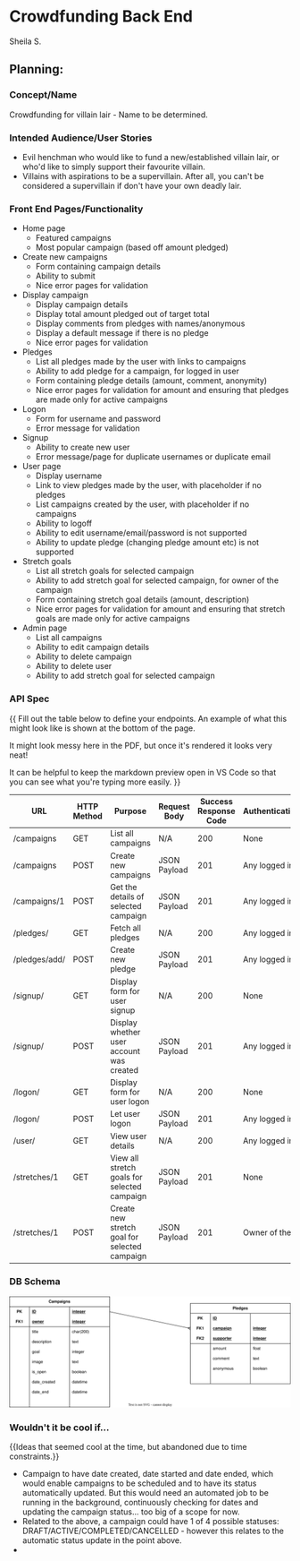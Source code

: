 # Crowdfunding Back End
Sheila S.

## Planning:
### Concept/Name
Crowdfunding for villain lair - Name to be determined.

### Intended Audience/User Stories
- Evil henchman who would like to fund a new/established villain lair, or who'd like to simply support their favourite villain.
- Villains with aspirations to be a supervillain. After all, you can't be considered a supervillain if don't have your own deadly lair.  

### Front End Pages/Functionality
- Home page
    - Featured campaigns
    - Most popular campaign (based off amount pledged)
- Create new campaigns
    - Form containing campaign details
    - Ability to submit
    - Nice error pages for validation
- Display campaign
    - Display campaign details
    - Display total amount pledged out of target total
    - Display comments from pledges with names/anonymous
    - Display a default message if there is no pledge
    - Nice error pages for validation
- Pledges
    - List all pledges made by the user with links to campaigns
    - Ability to add pledge for a campaign, for logged in user
    - Form containing pledge details (amount, comment, anonymity)
    - Nice error pages for validation for amount and ensuring that pledges are made only for active campaigns
- Logon
    - Form for username and password
    - Error message for validation
- Signup
    - Ability to create new user
    - Error message/page for duplicate usernames or duplicate email
- User page
    - Display username
    - Link to view pledges made by the user, with placeholder if no pledges
    - List campaigns created by the user, with placeholder if no campaigns
    - Ability to logoff
    - Ability to edit username/email/password is not supported
    - Ability to update pledge (changing pledge amount etc) is not supported 
- Stretch goals
    - List all stretch goals for selected campaign
    - Ability to add stretch goal for selected campaign, for owner of the campaign
    - Form containing stretch goal details (amount, description)
    - Nice error pages for validation for amount and ensuring that stretch goals are made only for active campaigns
- Admin page
    - List all campaigns
    - Ability to edit campaign details
    - Ability to delete campaign
    - Ability to delete user
    - Ability to add stretch goal for selected campaign

### API Spec
{{ Fill out the table below to define your endpoints. An example of what this might look like is shown at the bottom of the page. 

It might look messy here in the PDF, but once it's rendered it looks very neat! 

It can be helpful to keep the markdown preview open in VS Code so that you can see what you're typing more easily. }}

| URL           | HTTP Method | Purpose                                       | Request Body | Success Response Code | Authentication/Authorisation |
|---------------|-------------|-----------------------------------------------|--------------|-----------------------|------------------------------|
| /campaigns    | GET         | List all campaigns                            | N/A          | 200                   | None                         |
| /campaigns    | POST        | Create new campaigns                          | JSON Payload | 201                   | Any logged in user           |
| /campaigns/1  | POST        | Get the details of selected campaign          | JSON Payload | 201                   | Any logged in user           |
| /pledges/     | GET         | Fetch all pledges                             | N/A          | 200                   | Any logged in user           |
| /pledges/add/ | POST        | Create new pledge                             | JSON Payload | 201                   | Any logged in user           | 
| /signup/      | GET         | Display form for user signup                  | N/A          | 200                   | None                         |
| /signup/      | POST        | Display whether user account was created      | JSON Payload | 201                   | Any logged in user           |
| /logon/       | GET         | Display form for user logon                   | N/A          | 200                   | None                         |
| /logon/       | POST        | Let user logon                                | JSON Payload | 201                   | Any logged in user           | 
| /user/        | GET         | View user details                             | N/A          | 200                   | Any logged in user           |
| /stretches/1  | GET         | View all stretch goals for selected campaign  | JSON Payload | 201                   | None                         |
| /stretches/1  | POST        | Create new stretch goal for selected campaign | JSON Payload | 201                   | Owner of the campaign        |


### DB Schema
![]( ./database.drawio.svg )


### Wouldn't it be cool if...

{{Ideas that seemed cool at the time, but abandoned due to time constraints.}}

- Campaign to have date created, date started and date ended, which would enable campaigns to be scheduled and to have its status automatically updated. But this would need an automated job to be running in the background, continuously checking for dates and updating the campaign status... too big of a scope for now.
- Related to the above, a campaign could have 1 of 4 possible statuses: DRAFT/ACTIVE/COMPLETED/CANCELLED - however this relates to the automatic status update in the point above.
- 